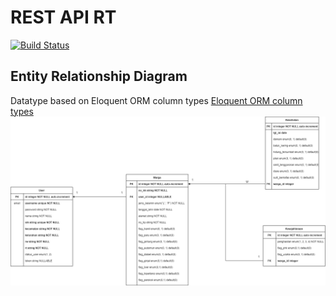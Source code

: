 # REST API RT
[![Build Status](https://img.shields.io/badge/Platform-Lumen%206-orange?style=?style=flat-square&logo=Lumen)](https://lumen.laravel.com/)

## Entity Relationship Diagram
Datatype based on Eloquent ORM column types [Eloquent ORM column types ](https://laravel.com/docs/6.x/migrations#creating-columns)
![alt text](https://github.com/verindrarizya/rest-api-rt/blob/master/Covid-RT-ERD.png?raw=true)
